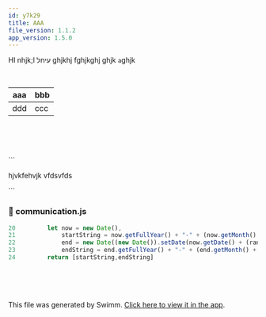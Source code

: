 ```yaml
---
id: y7k29
title: AAA
file_version: 1.1.2
app_version: 1.5.0
---
```


HI nhjk;l עיחל ghjkhj fghjkghj ghjk `a`<swm-token data-swm-token=":communication.js:2:5:5:` * Creates a request string for the api get request`"/>ghjk

<br/>

|aaa|bbb|
|---|---|
|ddd|ccc|

<br/>

<br/>

<br/>

\`\`\`

hjvkfehvjk vfdsvfds

\`\`\`
<!-- NOTE-swimm-snippet: the lines below link your snippet to Swimm -->
### 📄 communication.js
```javascript
20         let now = new Date(),
21             startString = now.getFullYear() + "-" + (now.getMonth() + 1) + "-" + (now.getDate()),
22             end = new Date((new Date()).setDate(now.getDate() + (range || 7))),
23             endString = end.getFullYear() + "-" + (end.getMonth() + 1) + "-" + (end.getDate());
24         return [startString,endString]
```

<br/>

<br/>

<br/>

This file was generated by Swimm. [Click here to view it in the app](/repos/ls4DA2fLasmQuEbT4ipw/docs/y7k29).
